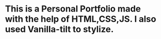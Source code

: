 <h1>This is a Personal Portfolio made with the help of HTML,CSS,JS. I also used Vanilla-tilt to stylize.</h1>
